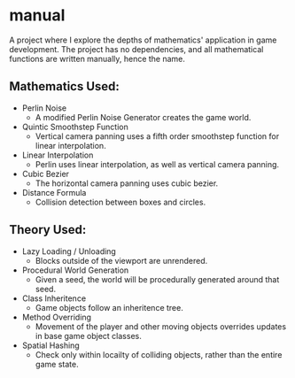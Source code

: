 # manual

A project where I explore the depths of mathematics' application in game development. The project has no dependencies, and all mathematical functions are written manually, hence the name. 

## Mathematics Used:
- Perlin Noise
  - A modified Perlin Noise Generator creates the game world.
- Quintic Smoothstep Function
  - Vertical camera panning uses a fifth order smoothstep function for linear interpolation.
- Linear Interpolation
  - Perlin uses linear interpolation, as well as vertical camera panning.
- Cubic Bezier
  - The horizontal camera panning uses cubic bezier.
- Distance Formula
  - Collision detection between boxes and circles.

## Theory Used:
- Lazy Loading / Unloading
  - Blocks outside of the viewport are unrendered.
- Procedural World Generation
  - Given a seed, the world will be procedurally generated around that seed.
- Class Inheritence
  - Game objects follow an inheritence tree.
- Method Overriding
  - Movement of the player and other moving objects overrides updates in base game object classes.
- Spatial Hashing
  - Check only within locailty of colliding objects, rather than the entire game state.


